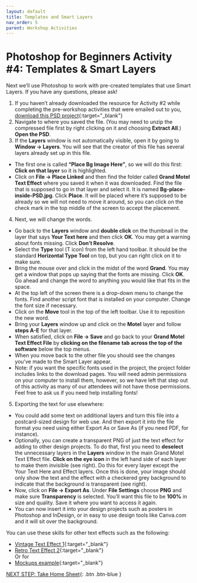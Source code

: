 ```yaml
---
layout: default
title: Templates and Smart Layers
nav_order: 5
parent: Workshop Activities
---
```

# Photoshop for Beginners Activity #4: Templates & Smart Layers
Next we’ll use Photoshop to work with pre-created templates that use Smart Layers. If you have any questions, please ask!

1. If you haven’t already downloaded the resource for Activity #2 while completing the pre-workshop activities that were emailed out to you, [download this PSD project](https://graphicburger.com/grand-motel-text-effect/){:target="_blank"}
2. Navigate to where you saved the file. (You may need to unzip the compressed file first by right clicking on it and choosing **Extract All**.) **Open the PSD**.
3. If the **Layers** window is not automatically visible, open it by going to **Window -> Layers**. You will see that the creator of this file has several layers already set up in this file. 
  - The first one is called **“Place Bg Image Here”**, so we will do this first: **Click on that layer** so it is highlighted.
  - Click on **File -> Place Linked** and then find the folder called **Grand Motel Text Effect** where you saved it when it was downloaded. Find the file that is supposed to go in that layer and select it. It is named **Bg-place-inside-PSD.jpg**. Click **Place**. It will be placed where it’s supposed to be already so we will not need to move it around, so you can click on the check mark in the top middle of the screen to accept the placement.
4. Next, we will change the words.
  - Go back to the **Layers** window and **double click** on the thumbnail in the layer that says **Your Text here** and then click **OK**. You may get a warning about fonts missing. Click **Don’t Resolve**.
  - Select the **Type** tool (T icon) from the left hand toolbar. It should be the standard **Horizontal Type Tool** on top, but you can right click on it to make sure.
  - Bring the mouse over and click in the midst of the word **Grand**. You may get a window that pops up saying that the fonts are missing. Click **OK**. Go ahead and change the word to anything you would like that fits in the space.
  - At the top left of the screen there is a drop-down menu to change the fonts. Find another script font that is installed on your computer. Change the font size if necessary.
  - Click on the **Move** tool in the top of the left toolbar. Use it to reposition the new word.
  - Bring your **Layers** window up and click on the **Motel** layer and follow **steps A-E** for that layer.
  - When satisfied, click on **File -> Save** and go back to your **Grand Motel Text Effect File** by **clicking on the filename tab across the top of the software** below the top menus.
  - When you move back to the other file you should see the changes you've made to the Smart Layer appear.
  - Note: if you want the specific fonts used in the project, the project folder includes links to the download pages. You will need admin permissions on your computer to install them, however, so we have left that step out of this activity as many of our attendees will not have those permissions. Feel free to ask us if you need help installing fonts!
5. Exporting the text for use elsewhere:
  - You could add some text on additional layers and turn this file into a postcard-sized design for web use. And then export it into the file format you need using either Export As or Save As (if you need PDF, for instance).
  - Optionally, you can create a transparent PNG of just the text effect for adding to other design projects. To do that, first you need to **deselect** the unnecessary layers in the **Layers** window in the main Grand Motel Text Effect file. **Click on the eye icon** in the left hand side of each layer to make them invisible (see right). Do this for every layer except the Your Text Here and Effect layers. Once this is done, your image should only show the text and the effect with a checkered grey background to indicate that the background is transparent (see right).
  - Now, click on **File -> Export As**. Under **File Settings** choose **PNG** and make sure **Transparency** is selected. You’ll want this file to be **100%** in size and quality. Save it where you want to access it again.
  - You can now insert it into your design projects such as posters in Photoshop and InDesign, or in easy to use design tools like Canva.com and it will sit over the background. 


You can use these skills for other text effects such as the following:
- [Vintage Text Effect 1](https://www.graphicsfuel.com/2019/10/vintage-text-effect/){:target="_blank"}
- [Retro Text Effect 2](https://www.graphicsfuel.com/2018/07/80s-retro-text-effect/){:target="_blank"}<br>
Or for<br>
- [Mockups example](https://www.graphicsfuel.com/2018/04/letter-quotes-board-mockup/){:target="_blank"}

[NEXT STEP: Take Home Sheet](take-home.html){: .btn .btn-blue }
